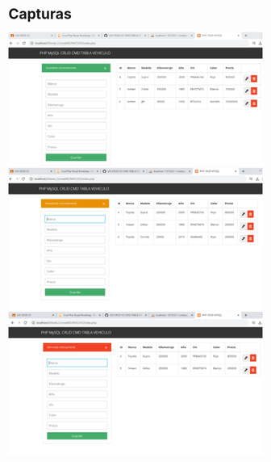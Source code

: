 # Capturas
![](https://github.com/CorreaMontesDiego/UIII-CRUD-V2-CMD-TABLA-VEHICULO/blob/main/capturas/Captura1.PNG)
![](https://github.com/CorreaMontesDiego/UIII-CRUD-V2-CMD-TABLA-VEHICULO/blob/main/capturas/Captura2.PNG)
![](https://github.com/CorreaMontesDiego/UIII-CRUD-V2-CMD-TABLA-VEHICULO/blob/main/capturas/Captura3.PNG)

